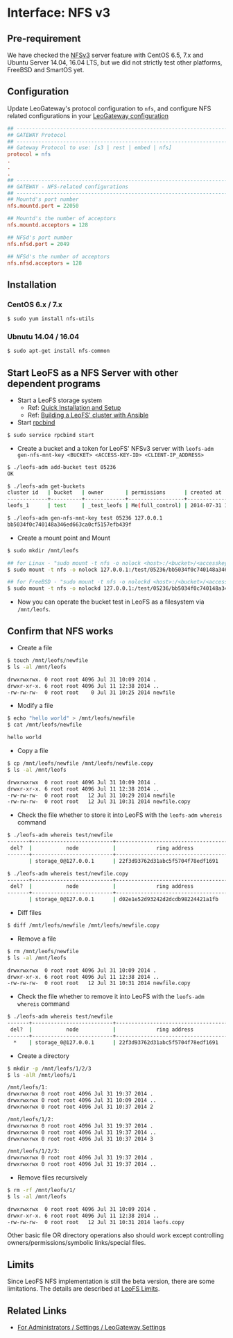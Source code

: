 # Interface: NFS v3
## Pre-requirement

We have checked the <a href="https://en.wikipedia.org/wiki/Network_File_System" target="_blank">NFSv3</a> server feature with CentOS 6.5, 7.x and Ubuntu Server 14.04, 16.04 LTS, but we did not strictly test other platforms, FreeBSD and SmartOS yet.

## Configuration

Update LeoGateway's protocol configuration to `nfs`, and configure NFS related configurations in your [LeoGateway configuration](https://github.com/leo-project/leofs/blob/1.3.2.1/apps/leo_gateway/priv/leo_gateway.conf)


```ini
## --------------------------------------------------------------------
## GATEWAY Protocol
## --------------------------------------------------------------------
## Gateway Protocol to use: [s3 | rest | embed | nfs]
protocol = nfs
.
.
.
## --------------------------------------------------------------------
## GATEWAY - NFS-related configurations
## --------------------------------------------------------------------
## Mountd's port number
nfs.mountd.port = 22050

## Mountd's the number of acceptors
nfs.mountd.acceptors = 128

## NFSd's port number
nfs.nfsd.port = 2049

## NFSd's the number of acceptors
nfs.nfsd.acceptors = 128
```

## Installation
### CentOS 6.x / 7.x

```bash
$ sudo yum install nfs-utils
```

### Ubnutu 14.04 / 16.04

```bash
$ sudo apt-get install nfs-common
```

## Start LeoFS as a NFS Server with other dependent programs

* Start a LeoFS storage system
	*  Ref: [Quick Installation and Setup](/installation/quick.md)
	*  Ref: [Building a LeoFS' cluster with Ansible](/installation/cluster.md)
* Start <a href="https://linux.die.net/man/8/rpcbind" target="_blank">rpcbind</a>

```bash
$ sudo service rpcbind start
```

* Create a bucket and a token for LeoFS' NFSv3 server with `leofs-adm gen-nfs-mnt-key <BUCKET> <ACCESS-KEY-ID> <CLIENT-IP_ADDRESS>`

```bash
$ ./leofs-adm add-bucket test 05236
OK

$ ./leofs-adm get-buckets
cluster id   | bucket   | owner       | permissions      | created at
-------------+----------+-------------+------------------+---------------------------
leofs_1      | test     | _test_leofs | Me(full_control) | 2014-07-31 10:20:42 +0900

$ ./leofs-adm gen-nfs-mnt-key test 05236 127.0.0.1
bb5034f0c740148a346ed663ca0cf5157efb439f
```

* Create a mount point and Mount

```bash
$ sudo mkdir /mnt/leofs

## for Linux - "sudo mount -t nfs -o nolock <host>:/<bucket>/<accesskey_id>/<token> <dir>"
$ sudo mount -t nfs -o nolock 127.0.0.1:/test/05236/bb5034f0c740148a346ed663ca0cf5157efb439f /mnt/leofs

## for FreeBSD - "sudo mount -t nfs -o nolockd <host>:/<bucket>/<accesskey_id>/<token> <dir>"
$ sudo mount -t nfs -o nolockd 127.0.0.1:/test/05236/bb5034f0c740148a346ed663ca0cf5157efb439f /mnt/leofs
```

* Now you can operate the bucket test in LeoFS as a filesystem via `/mnt/leofs`.


## Confirm that NFS works

* Create a file

```bash
$ touch /mnt/leofs/newfile
$ ls -al /mnt/leofs

drwxrwxrwx. 0 root root 4096 Jul 31 10:09 2014 .
drwxr-xr-x. 6 root root 4096 Jul 11 12:38 2014 ..
-rw-rw-rw-  0 root root    0 Jul 31 10:25 2014 newfile
```

* Modify a file

```bash
$ echo "hello world" > /mnt/leofs/newfile
$ cat /mnt/leofs/newfile

hello world
```

* Copy a file

```bash
$ cp /mnt/leofs/newfile /mnt/leofs/newfile.copy
$ ls -al /mnt/leofs

drwxrwxrwx  0 root root 4096 Jul 31 10:09 2014 .
drwxr-xr-x. 6 root root 4096 Jul 11 12:38 2014 ..
-rw-rw-rw-  0 root root   12 Jul 31 10:29 2014 newfile
-rw-rw-rw-  0 root root   12 Jul 31 10:31 2014 newfile.copy
```

* Check the file whether to store it into LeoFS with the `leofs-adm whereis` command

```bash
$ ./leofs-adm whereis test/newfile
-------+--------------------------+--------------------------------------+------------+--------------+----------------+----------------+----------------------------
 del?  |           node           |             ring address             |    size    |   checksum   |  # of chunks   |     clock      |             when
-------+--------------------------+--------------------------------------+------------+--------------+----------------+----------------+----------------------------
       | storage_0@127.0.0.1      | 22f3d93762d31abc5f5704f78edf1691     |        12B |   6f5902ac23 |              0 | 4ffe2d105f1f4  | 2014-07-31 10:29:01 +0900

$ ./leofs-adm whereis test/newfile.copy
-------+--------------------------+--------------------------------------+------------+--------------+----------------+----------------+----------------------------
 del?  |           node           |             ring address             |    size    |   checksum   |  # of chunks   |     clock      |             when
-------+--------------------------+--------------------------------------+------------+--------------+----------------+----------------+----------------------------
       | storage_0@127.0.0.1      | d02e1e52d93242d2dcdb98224421a1fb     |        12B |   6f5902ac23 |              0 | 4ffe2d20343a3  | 2014-07-31 10:31:17 +0900
```

* Diff files

```bash
$ diff /mnt/leofs/newfile /mnt/leofs/newfile.copy
```

* Remove a file

```bash
$ rm /mnt/leofs/newfile
$ ls -al /mnt/leofs

drwxrwxrwx  0 root root 4096 Jul 31 10:09 2014 .
drwxr-xr-x. 6 root root 4096 Jul 11 12:38 2014 ..
-rw-rw-rw-  0 root root   12 Jul 31 10:31 2014 newfile.copy
```

* Check the file whether to remove it into LeoFS with the `leofs-adm whereis` command

```bash
$ ./leofs-adm whereis test/newfile
-------+--------------------------+--------------------------------------+------------+--------------+----------------+----------------+----------------------------
 del?  |           node           |             ring address             |    size    |   checksum   |  # of chunks   |     clock      |             when
-------+--------------------------+--------------------------------------+------------+--------------+----------------+----------------+----------------------------
  *    | storage_0@127.0.0.1      | 22f3d93762d31abc5f5704f78edf1691     |         0B |   d41d8cd98f |              0 | 4ffe2e5d9cffe  | 2014-07-31 10:34:50 +0900
```

* Create a directory

```bash
$ mkdir -p /mnt/leofs/1/2/3
$ ls -alR /mnt/leofs/1

/mnt/leofs/1:
drwxrwxrwx 0 root root 4096 Jul 31 19:37 2014 .
drwxrwxrwx 0 root root 4096 Jul 31 10:09 2014 ..
drwxrwxrwx 0 root root 4096 Jul 31 10:37 2014 2

/mnt/leofs/1/2:
drwxrwxrwx 0 root root 4096 Jul 31 19:37 2014 .
drwxrwxrwx 0 root root 4096 Jul 31 19:37 2014 ..
drwxrwxrwx 0 root root 4096 Jul 31 10:37 2014 3

/mnt/leofs/1/2/3:
drwxrwxrwx 0 root root 4096 Jul 31 19:37 2014 .
drwxrwxrwx 0 root root 4096 Jul 31 19:37 2014 ..
```

* Remove files recursively

```bash
$ rm -rf /mnt/leofs/1/
$ ls -al /mnt/leofs

drwxrwxrwx  0 root root 4096 Jul 31 10:09 2014 .
drwxr-xr-x. 6 root root 4096 Jul 11 12:38 2014 ..
-rw-rw-rw-  0 root root   12 Jul 31 10:31 2014 leofs.copy
```

Other basic file OR directory operations also should work except controlling owners/permissions/symbolic links/special files.


## Limits
Since LeoFS NFS implementation is still the beta version, there are some limitations. The details are described at [LeoFS Limits](/faq/limits.md).


## Related Links

* [For Administrators / Settings / LeoGateway Settings](/admin/settings/leo_gateway.md)
